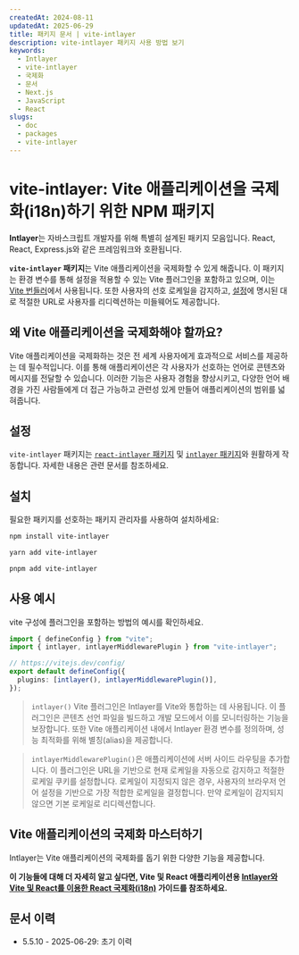 ```yaml
---
createdAt: 2024-08-11
updatedAt: 2025-06-29
title: 패키지 문서 | vite-intlayer
description: vite-intlayer 패키지 사용 방법 보기
keywords:
  - Intlayer
  - vite-intlayer
  - 국제화
  - 문서
  - Next.js
  - JavaScript
  - React
slugs:
  - doc
  - packages
  - vite-intlayer
---
```


# vite-intlayer: Vite 애플리케이션을 국제화(i18n)하기 위한 NPM 패키지

**Intlayer**는 자바스크립트 개발자를 위해 특별히 설계된 패키지 모음입니다. React, React, Express.js와 같은 프레임워크와 호환됩니다.

**`vite-intlayer` 패키지**는 Vite 애플리케이션을 국제화할 수 있게 해줍니다. 이 패키지는 환경 변수를 통해 설정을 적용할 수 있는 Vite 플러그인을 포함하고 있으며, 이는 [Vite 번들러](https://vitejs.dev/guide/why.html#why-bundle-for-production)에서 사용됩니다. 또한 사용자의 선호 로케일을 감지하고, [설정](https://github.com/aymericzip/intlayer/blob/main/docs/docs/ko/configuration.md)에 명시된 대로 적절한 URL로 사용자를 리디렉션하는 미들웨어도 제공합니다.

## 왜 Vite 애플리케이션을 국제화해야 할까요?

Vite 애플리케이션을 국제화하는 것은 전 세계 사용자에게 효과적으로 서비스를 제공하는 데 필수적입니다. 이를 통해 애플리케이션은 각 사용자가 선호하는 언어로 콘텐츠와 메시지를 전달할 수 있습니다. 이러한 기능은 사용자 경험을 향상시키고, 다양한 언어 배경을 가진 사람들에게 더 접근 가능하고 관련성 있게 만들어 애플리케이션의 범위를 넓혀줍니다.

## 설정

`vite-intlayer` 패키지는 [`react-intlayer` 패키지](https://github.com/aymericzip/intlayer/blob/main/docs/docs/ko/packages/react-intlayer/index.md) 및 [`intlayer` 패키지](https://github.com/aymericzip/intlayer/blob/main/docs/docs/ko/packages/intlayer/index.md)와 원활하게 작동합니다. 자세한 내용은 관련 문서를 참조하세요.

## 설치

필요한 패키지를 선호하는 패키지 관리자를 사용하여 설치하세요:

```bash packageManager="npm"
npm install vite-intlayer
```

```bash packageManager="yarn"
yarn add vite-intlayer
```

```bash packageManager="pnpm"
pnpm add vite-intlayer
```

## 사용 예시

vite 구성에 플러그인을 포함하는 방법의 예시를 확인하세요.

```typescript fileName="vite.config.ts"
import { defineConfig } from "vite";
import { intlayer, intlayerMiddlewarePlugin } from "vite-intlayer";

// https://vitejs.dev/config/
export default defineConfig({
  plugins: [intlayer(), intlayerMiddlewarePlugin()],
});
```

> `intlayer()` Vite 플러그인은 Intlayer를 Vite와 통합하는 데 사용됩니다. 이 플러그인은 콘텐츠 선언 파일을 빌드하고 개발 모드에서 이를 모니터링하는 기능을 보장합니다. 또한 Vite 애플리케이션 내에서 Intlayer 환경 변수를 정의하며, 성능 최적화를 위해 별칭(alias)을 제공합니다.

> `intlayerMiddlewarePlugin()`은 애플리케이션에 서버 사이드 라우팅을 추가합니다. 이 플러그인은 URL을 기반으로 현재 로케일을 자동으로 감지하고 적절한 로케일 쿠키를 설정합니다. 로케일이 지정되지 않은 경우, 사용자의 브라우저 언어 설정을 기반으로 가장 적합한 로케일을 결정합니다. 만약 로케일이 감지되지 않으면 기본 로케일로 리디렉션합니다.

## Vite 애플리케이션의 국제화 마스터하기

Intlayer는 Vite 애플리케이션의 국제화를 돕기 위한 다양한 기능을 제공합니다.

**이 기능들에 대해 더 자세히 알고 싶다면, Vite 및 React 애플리케이션용 [Intlayer와 Vite 및 React를 이용한 React 국제화(i18n)](https://github.com/aymericzip/intlayer/blob/main/docs/docs/ko/intlayer_with_vite+react.md) 가이드를 참조하세요.**

## 문서 이력

- 5.5.10 - 2025-06-29: 초기 이력
